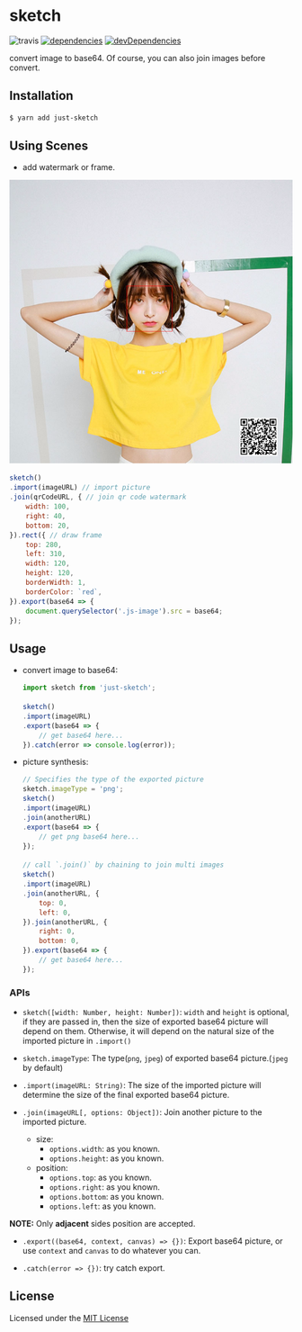 # sketch

![travis](https://api.travis-ci.org/JustClear/just-sketch.svg?branch=master)
[![dependencies](https://david-dm.org/justclear/just-sketch.svg)](https://david-dm.org/justclear/just-sketch#info=dependencies&view=table)
[![devDependencies](https://david-dm.org/justclear/just-sketch/dev-status.svg)](https://david-dm.org/justclear/just-sketch#info=devDependencies&view=table)

convert image to base64. Of course, you can also join images before convert.

## Installation

```sh
$ yarn add just-sketch
```

## Using Scenes

- add watermark or frame.

![result](./result.png)

```js
sketch()
.import(imageURL) // import picture
.join(qrCodeURL, { // join qr code watermark
    width: 100,
    right: 40,
    bottom: 20,
}).rect({ // draw frame
    top: 280,
    left: 310,
    width: 120,
    height: 120,
    borderWidth: 1,
    borderColor: `red`,
}).export(base64 => {
    document.querySelector('.js-image').src = base64;
});
```

## Usage

- convert image to base64:
    ```js
    import sketch from 'just-sketch';

    sketch()
    .import(imageURL)
    .export(base64 => {
        // get base64 here...
    }).catch(error => console.log(error));
    ```

- picture synthesis:
    ```js
    // Specifies the type of the exported picture
    sketch.imageType = 'png';
    sketch()
    .import(imageURL)
    .join(anotherURL)
    .export(base64 => {
        // get png base64 here...
    });

    // call `.join()` by chaining to join multi images
    sketch()
    .import(imageURL)
    .join(anotherURL, {
        top: 0,
        left: 0,
    }).join(anotherURL, {
        right: 0,
        bottom: 0,
    }).export(base64 => {
        // get base64 here...
    });
    ```

### APIs

- `sketch([width: Number, height: Number])`: `width` and `height` is optional, if they are passed in, then the size of exported base64 picture will depend on them. Otherwise, it will depend on the natural size of the imported picture in `.import()`

- `sketch.imageType`: The type(`png`, `jpeg`) of exported base64 picture.(`jpeg` by default)

- `.import(imageURL: String)`: The size of the imported picture will determine the size of the final exported base64 picture.

- `.join(imageURL[, options: Object])`: Join another picture to the imported picture.
    - size:
        - `options.width`: as you known.
        - `options.height`: as you known.
    - position:
        - `options.top`: as you known.
        - `options.right`: as you known.
        - `options.bottom`: as you known.
        - `options.left`: as you known.

**NOTE:** Only **adjacent** sides position are accepted.

- `.export((base64, context, canvas) => {})`: Export base64 picture, or use `context` and `canvas` to do whatever you can.

- `.catch(error => {})`: try catch export.


## License

Licensed under the [MIT License](https://github.com/JustClear/just-sketch/blob/master/LICENSE)
